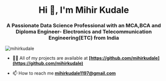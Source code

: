<h1 align="center">Hi 👋, I'm Mihir Kudale</h1>
<h3 align="center">A Passionate Data Science Professional with an MCA,BCA and Diploma Engineer- Electronics and Telecommunication Engineering(ETC) from India</h3>

<p align="left"> <img src="https://komarev.com/ghpvc/?username=mihirkudale&label=Profile%20views&color=0e75b6&style=flat" alt="mihirkudale" /> </p>

- 👨‍💻 All of my projects are available at **[https://github.com/mihirkudale](https://github.com/mihirkudale)**

- 📫 How to reach me **mihirkudale1197@gmail.com**
